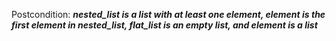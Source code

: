 Postcondition: ***nested_list is a list with at least one element, element is the first element in nested_list, flat_list is an empty list, and element is a list***